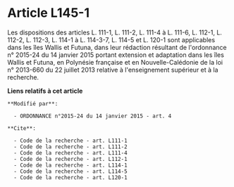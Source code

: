 # Article L145-1

Les dispositions des articles L. 111-1, L. 111-2, L. 111-4 à L. 111-6, L. 112-1, L. 112-2, L. 112-3, 
L. 114-1 à L. 114-3-7, L. 114-5 et L. 120-1 sont applicables dans les îles Wallis et Futuna, dans leur rédaction résultant de
l'ordonnance n° 2015-24 du 14 janvier 2015 portant extension et adaptation dans les îles Wallis et Futuna, en Polynésie
française et en Nouvelle-Calédonie de la loi n° 2013-660 du 22 juillet 2013 relative à l'enseignement supérieur et à la
recherche.

**Liens relatifs à cet article**

	**Modifié par**:

	  - ORDONNANCE n°2015-24 du 14 janvier 2015 - art. 4

	**Cite**:

	  - Code de la recherche - art. L111-1
	  - Code de la recherche - art. L111-2
	  - Code de la recherche - art. L111-4
	  - Code de la recherche - art. L112-1
	  - Code de la recherche - art. L114-1
	  - Code de la recherche - art. L114-5
	  - Code de la recherche - art. L120-1
